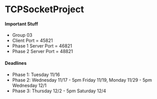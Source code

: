 # TCPSocketProject

#### Important Stuff
* Group 03
* Client Port = 45821
* Phase 1 Server Port = 46821
* Phase 2 Server Port = 48821

#### Deadlines
* Phase 1: Tuesday 11/16
* Phase 2: Wednesday 11/17 - 5pm Friday 11/19, Monday 11/29 - 5pm Wednesday 12/1
* Phase 3: Thursday 12/2 - 5pm Saturday 12/4
